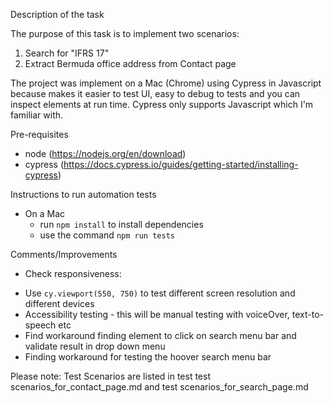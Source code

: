 Description of the task

The purpose of this task is to implement two scenarios:
1) Search for "IFRS 17"
2) Extract Bermuda office address from Contact page

The project was implement on a Mac (Chrome) using Cypress in Javascript because makes it easier to test UI, easy to debug to tests and you can inspect elements at run time. Cypress only supports Javascript which I'm familiar with.

Pre-requisites

- node (https://nodejs.org/en/download)
- cypress (https://docs.cypress.io/guides/getting-started/installing-cypress)

Instructions to run automation tests

- On a Mac
  - run `npm install` to install dependencies
  - use the command `npm run tests`

Comments/Improvements

- Check responsiveness:

* Use `cy.viewport(550, 750)` to test different screen resolution and different devices
* Accessibility testing - this will be manual testing with voiceOver, text-to-speech etc
* Find workaround finding element to click on search menu bar and validate result in drop down menu
* Finding workaround for testing the hoover search menu bar

Please note: Test Scenarios are listed in test test scenarios_for_contact_page.md and test scenarios_for_search_page.md
